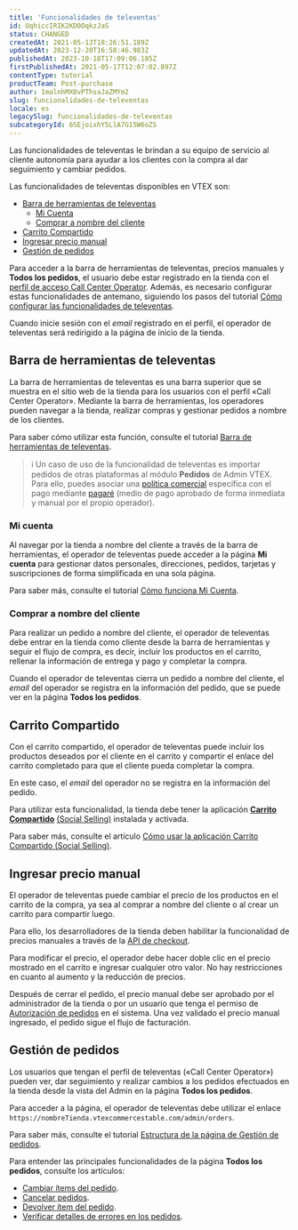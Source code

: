 ```yaml
---
title: 'Funcionalidades de televentas'
id: UqhiccIRIK2KD0OqkzJaS
status: CHANGED
createdAt: 2021-05-13T18:26:51.189Z
updatedAt: 2023-12-20T16:58:46.983Z
publishedAt: 2023-10-18T17:09:06.185Z
firstPublishedAt: 2021-05-17T12:07:02.897Z
contentType: tutorial
productTeam: Post-purchase
author: 1malnhMX0vPThsaJaZMYm2
slug: funcionalidades-de-televentas
locale: es
legacySlug: funcionalidades-de-televentas
subcategoryId: 6SEjoixhY5LlA7G15W6oZS
---
```


Las funcionalidades de televentas le brindan a su equipo de servicio al cliente autonomía para ayudar a los clientes con la compra al dar seguimiento y cambiar pedidos.

Las funcionalidades de televentas disponibles en VTEX son:

- [Barra de herramientas de televentas](#barra-de-herramientas-de-televentas)
    - [Mi Cuenta](#mi-cuenta)
    - [Comprar a nombre del cliente](#comprar-a-nombre-del-cliente)
- [Carrito Compartido](#carrito-compartido)
- [Ingresar precio manual](#ingresar-precio-manual)
- [Gestión de pedidos](#gestion-de-pedidos)

Para acceder a la barra de herramientas de televentas, precios manuales y **Todos los pedidos**, el usuario debe estar registrado en la tienda con el [perfil de acceso Call Center Operator](https://help.vtex.com/es/tutorial/como-criar-um-usuario-de-televendas--frequentlyAskedQuestions_4227). Además, es necesario configurar estas funcionalidades de antemano, siguiendo los pasos del tutorial [Cómo configurar las funcionalidades de televentas](https://help.vtex.com/es/tutorial/como-configurar-as-funcionalidades-de-televendas--76FNgQP2Glc4umMJ5Yr50R).

Cuando inicie sesión con el _email_ registrado en el perfil, el operador de televentas será redirigido a la página de inicio de la tienda.

## Barra de herramientas de televentas

La barra de herramientas de televentas es una barra superior que se muestra en el sitio web de la tienda para los usuarios con el perfil «Call Center Operator». Mediante la barra de herramientas, los operadores pueden navegar a la tienda, realizar compras y gestionar pedidos a nombre de los clientes.

Para saber cómo utilizar esta función, consulte el tutorial [Barra de herramientas de televentas](https://help.vtex.com/es/tutorial/usando-e-customizando-toolbar-de-televendas--tutorials_5500).

>ℹ️ Un caso de uso de la funcionalidad de televentas es importar pedidos de otras plataformas al módulo **Pedidos** de Admin VTEX. Para ello, puedes asociar una [política comercial](https://help.vtex.com/es/tutorial/crear-una-politica-comercial--563tbcL0TYKEKeOY4IAgAE) específica con el pago mediante [pagaré](https://help.vtex.com/es/tutorial/configurar-pagos-con-pagare--5pW7avTwtyQcMu4uiW8quQ) (medio de pago aprobado de forma inmediata y manual por el propio operador).

### Mi cuenta

Al navegar por la tienda a nombre del cliente a través de la barra de herramientas, el operador de televentas puede acceder a la página **Mi cuenta** para gestionar datos personales, direcciones, pedidos, tarjetas y suscripciones de forma simplificada en una sola página.

Para saber más, consulte el tutorial [Cómo funciona Mi Cuenta](https://help.vtex.com/es/tutorial/how-does-my-account-work--2BQ3GiqhqGJTXsWVuio3Xh).

### Comprar a nombre del cliente

Para realizar un pedido a nombre del cliente, el operador de televentas debe entrar en la tienda como cliente desde la barra de herramientas y seguir el flujo de compra, es decir, incluir los productos en el carrito, rellenar la información de entrega y pago y completar la compra.

Cuando el operador de televentas cierra un pedido a nombre del cliente, el _email_ del operador se registra en la información del pedido, que se puede ver en la página **Todos los pedidos**.

## Carrito Compartido

Con el carrito compartido, el operador de televentas puede incluir los productos deseados por el cliente en el carrito y compartir el enlace del carrito completado para que el cliente pueda completar la compra.

En este caso, el _email_ del operador no se registra en la información del pedido.

Para utilizar esta funcionalidad, la tienda debe tener la aplicación **[Carrito Compartido](https://help.vtex.com/es/tutorial/como-ativar-o-app-carrinho-compartilhavel--1lS3fQdXpOoC0BTeVhydfg)** [(Social Selling)](https://help.vtex.com/es/tutorial/como-ativar-o-app-carrinho-compartilhavel--1lS3fQdXpOoC0BTeVhydfg) instalada y activada.

Para saber más, consulte el artículo [Cómo usar la aplicación Carrito Compartido (Social Selling)](https://help.vtex.com/es/tutorial/como-usar-o-app-carrinho-compartilhavel--3ePPpkmeZ96GXbeIoGZbTN).

## Ingresar precio manual

El operador de televentas puede cambiar el precio de los productos en el carrito de la compra, ya sea al comprar a nombre del cliente o al crear un carrito para compartir luego.

Para ello, los desarrolladores de la tienda deben habilitar la funcionalidad de precios manuales a través de la [API de checkout](https://developers.vtex.com/docs/api-reference/checkout-api#post-/api/checkout/pvt/configuration/orderForm).

Para modificar el precio, el operador debe hacer doble clic en el precio mostrado en el carrito e ingresar cualquier otro valor. No hay restricciones en cuanto al aumento y la reducción de precios.

Después de cerrar el pedido, el precio manual debe ser aprobado por el administrador de la tienda o por un usuario que tenga el permiso de [Autorización de pedidos](https://help.vtex.com/es/tutorial/how-order-authorization-works--3MBK6CmKHAuUjMBieDU0pn) en el sistema. Una vez validado el precio manual ingresado, el pedido sigue el flujo de facturación.

## Gestión de pedidos

Los usuarios que tengan el perfil de televentas («Call Center Operator») pueden ver, dar seguimiento y realizar cambios a los pedidos efectuados en la tienda desde la vista del Admin en la página **Todos los pedidos**.

Para acceder a la página, el operador de televentas debe utilizar el enlace `https://nombreTienda.vtexcommercestable.com/admin/orders`.

Para saber más, consulte el tutorial [Estructura de la página de Gestión de pedidos](https://help.vtex.com/es/tutorial/estrutura-da-pagina-do-oms--2dDZmUUFXWeyQ4s2gqiY0A#todos-los-pedidos).

Para entender las principales funcionalidades de la página **Todos los pedidos**, consulte los artículos:

* [Cambiar ítems del pedido](https://help.vtex.com/es/tutorial/como-fazer-a-alteracao-de-itens--tutorials_190).
* [Cancelar pedidos](https://help.vtex.com/es/tutorial/como-cancelar-pedido--tutorials_186).
* [Devolver ítem del pedido](https://help.vtex.com/es/tutorial/como-fazer-a-devolucao-de-itens--tutorials_191).
* [Verificar detalles de errores en los pedidos](https://help.vtex.com/es/tutorial/como-verificar-detalhes-de-erros-nos-pedidos--frequentlyAskedQuestions_6718).
